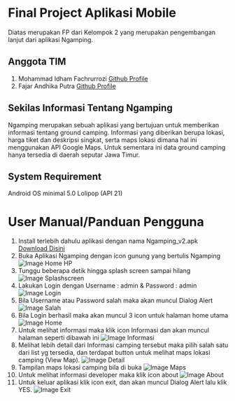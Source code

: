 # Final Project Aplikasi Mobile
Diatas merupakan FP dari Kelompok 2 yang merupakan pengembangan lanjut dari aplikasi Ngamping. 

## Anggota TIM 
1. Mohammad Idham Fachrurrozi [Github Profile](https://github.com/idhamozi)
2. Fajar Andhika Putra [Github Profile](https://github.com/FjDhika)

## Sekilas Informasi Tentang Ngamping
Ngamping merupakan sebuah aplikasi yang bertujuan untuk memberikan informasi tentang ground camping. Informasi yang diberikan berupa lokasi, harga tiket dan deskripsi singkat, serta maps lokasi dimana hal ini menggunakan API Google Maps. Untuk sementara ini data ground camping hanya tersedia di daerah seputar Jawa Timur.

## System Requirement
Android OS minimal 5.0 Lolipop (API 21)

# User Manual/Panduan Pengguna
1. Install terlebih dahulu aplikasi dengan nama Ngamping_v2.apk [Download Disini](https://github.com/kelasmobile2019/final-project/blob/kelompok-2/apk/Ngamping_v2.apk)
2. Buka Aplikasi Ngamping dengan icon gunung yang bertulis Ngamping
![Image Home HP](https://github.com/idhamozi/Ngamping/blob/master/ss/WhatsApp%20Image%202019-12-17%20at%2021.36.38.jpeg)
3. Tunggu beberapa detik hingga splash screen sampai hilang
![Image Splashscreen](https://github.com/idhamozi/Mobile_Apps/blob/master/ss/WhatsApp%20Image%202019-10-15%20at%2018.51.20%20(6).jpeg)
4. Lakukan Login dengan Username : admin & Password : admin
![Image Login](https://github.com/idhamozi/Mobile_Apps/blob/master/ss/WhatsApp%20Image%202019-10-15%20at%2018.51.20%20(5).jpeg)
5. Bila Username atau Password salah maka akan muncul Dialog Alert
![Image Salah](https://github.com/idhamozi/Mobile_Apps/blob/master/ss/WhatsApp%20Image%202019-10-15%20at%2018.51.20%20(4).jpeg)
6. Bila Login berhasil maka akan muncul 3 icon untuk halaman home utama
![Image Home](https://github.com/idhamozi/Mobile_Apps/blob/master/ss/WhatsApp%20Image%202019-10-15%20at%2018.51.20%20(3).jpeg)
7. Untuk melihat informasi maka klik icon Informasi dan akan muncul halaman seperti dibawah ini
![Image Informasi](https://github.com/idhamozi/Mobile_Apps/blob/master/ss/WhatsApp%20Image%202019-10-15%20at%2018.51.20%20(2).jpeg)
8. Melihat lebih detail dari Informasi camping tersebut maka pilih salah satu dari list yg tersedia, dan terdapat button untuk melihat maps lokasi camping (View Map).
![Image Detail](https://github.com/idhamozi/Ngamping/blob/master/ss/WhatsApp%20Image%202019-12-17%20at%2020.01.29.jpeg)
9. Tampilan maps lokasi camping bila di buka
![Image Maps](https://github.com/idhamozi/Ngamping/blob/master/ss/WhatsApp%20Image%202019-12-17%20at%2020.01.29%20(1).jpeg)
10. Untuk melihat informasi developer maka klik icon about
![Image About](https://github.com/idhamozi/Mobile_Apps/blob/master/ss/WhatsApp%20Image%202019-10-20%20at%2014.23.27.jpeg)
11. Untuk keluar aplikasi klik icon exit, dan akan muncul Dialog Alert lalu klik YES.
![Image Exit](https://github.com/idhamozi/Mobile_Apps/blob/master/ss/WhatsApp%20Image%202019-10-15%20at%2018.51.20.jpeg)
